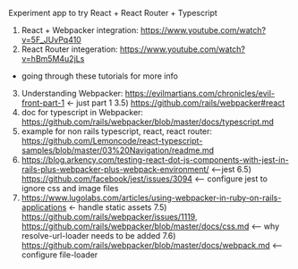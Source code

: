 Experiment app to try React + React Router + Typescript

1) React + Webpacker integration: https://www.youtube.com/watch?v=5F_JUvPq410
2) React Router integeration: https://www.youtube.com/watch?v=hBm5M4u2jLs 

+ going through these tutorials for more info
3) Understanding Webpacker: https://evilmartians.com/chronicles/evil-front-part-1 <- just part 1
3.5) https://github.com/rails/webpacker#react
4) doc for typescript in Webpacker: https://github.com/rails/webpacker/blob/master/docs/typescript.md
5) example for non rails typescript, react, react router: https://github.com/Lemoncode/react-typescript-samples/blob/master/03%20Navigation/readme.md
6) https://blog.arkency.com/testing-react-dot-js-components-with-jest-in-rails-plus-webpacker-plus-webpack-environment/ <--jest 
6.5) https://github.com/facebook/jest/issues/3094 <-- configure jest to ignore css and image files
7) https://www.lugolabs.com/articles/using-webpacker-in-ruby-on-rails-applications <- handle static assets
7.5) https://github.com/rails/webpacker/issues/1119, https://github.com/rails/webpacker/blob/master/docs/css.md <-- why resolve-url-loader needs to be added
7.6) https://github.com/rails/webpacker/blob/master/docs/webpack.md <-- configure file-loader